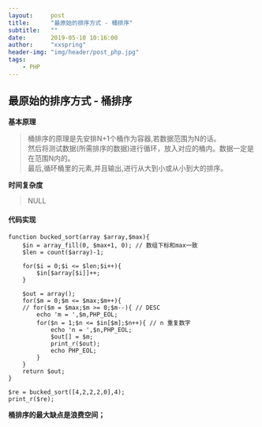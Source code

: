 ```yaml
---
layout:     post
title:      "最原始的排序方式 - 桶排序"
subtitle:   ""
date:       2019-05-10 10:16:00
author:     "xxspring"
header-img: "img/header/post_php.jpg"
tags:
    - PHP
---
```


## 最原始的排序方式 - 桶排序

**基本原理**

> 桶排序的原理是先安排N+1个桶作为容器,若数据范围为N的话。  
然后将测试数据(所需排序的数据)进行循环，放入对应的桶内。数据一定是在范围N内的。  
最后,循环桶里的元素,并且输出,进行从大到小或从小到大的排序。  

**时间复杂度**
> NULL

#### 代码实现
```
function bucked_sort(array $array,$max){
	$in = array_fill(0, $max+1, 0); // 数组下标和max一致
	$len = count($array)-1;

	for($i = 0;$i <= $len;$i++){
		$in[$array[$i]]++;
	}

	$out = array();
	for($m = 0;$m <= $max;$m++){ 
	// for($m = $max;$m >= 0;$m--){ // DESC
		echo 'm = ',$m,PHP_EOL;
		for($n = 1;$n <= $in[$m];$n++){ // n 重复数字 
			echo 'n = ',$n,PHP_EOL;
			$out[] = $m;
			print_r($out);
			echo PHP_EOL;
		}
	}
	return $out;
}

$re = bucked_sort([4,2,2,2,0],4);
print_r($re);
```

**桶排序的最大缺点是浪费空间；**


